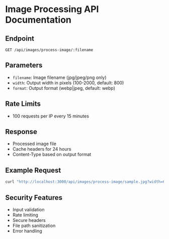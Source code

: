 # Image Processing API Documentation

## Endpoint
`GET /api/images/process-image/:filename`

## Parameters
- `filename`: Image filename (jpg/jpeg/png only)
- `width`: Output width in pixels (100-2000, default: 800)
- `format`: Output format (webp|jpeg, default: webp)

## Rate Limits
- 100 requests per IP every 15 minutes

## Response
- Processed image file
- Cache headers for 24 hours
- Content-Type based on output format

## Example Request
```bash
curl "http://localhost:3000/api/images/process-image/sample.jpg?width=600&format=webp"
```

## Security Features
- Input validation
- Rate limiting
- Secure headers
- File path sanitization
- Error handling